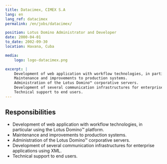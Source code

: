 ```yaml
---
title: Datacimex, CIMEX S.A
lang: en
lang_ref: datacimex
permalink: /en/jobs/datacimex/

position: Lotus Domino Administrator and Developer
date: 2000-04-01
to_date: 2002-09-30
location: Havana, Cuba

media:
    logo: logo-datacimex.png

excerpt: |
    Development of web application with workflow technologies, in particular using the Lotus Domino™ platform.
    Maintenance and improvements to production systems.
    Administration of the Lotus Domino™ corporative servers.
    Development of several communication infrastructures for enterprise applications using XML.
    Technical support to end users.
---
```


## Responsibilities

- Development of web application with workflow technologies, in particular using the Lotus Domino™ platform.
- Maintenance and improvements to production systems.
- Administration of the Lotus Domino™ corporative servers.
- Development of several communication infrastructures for enterprise applications using XML.
- Technical support to end users.